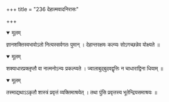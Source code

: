 +++
title = "236 देहात्मवादनिरासः"

+++


<details open><summary>मूलम्</summary>

ज्ञानशक्तिस्वभावोऽतो नित्यस्सर्वगतः पुमान् । देहान्तरक्षमः कल्प्यः सोऽगच्छन्नेव योक्ष्यते ॥
</details>



<details open><summary>मूलम्</summary>

शक्याधारप्रक्लृप्तौ वा नात्मनोऽन्यः प्रकल्प्यते । ज्वालाबुद्बुदवद्वृत्तिः न चाधाराद्विना धियाम् ॥
</details>



<details open><summary>मूलम्</summary>

तस्माद्यथाऽऽकृतौ शास्त्रं प्रवृत्तं व्यक्तिमाश्रयेत् । तथा पुंसि प्रवृत्तस्य भूतेन्द्रियसमाश्रयः ॥
</details>


